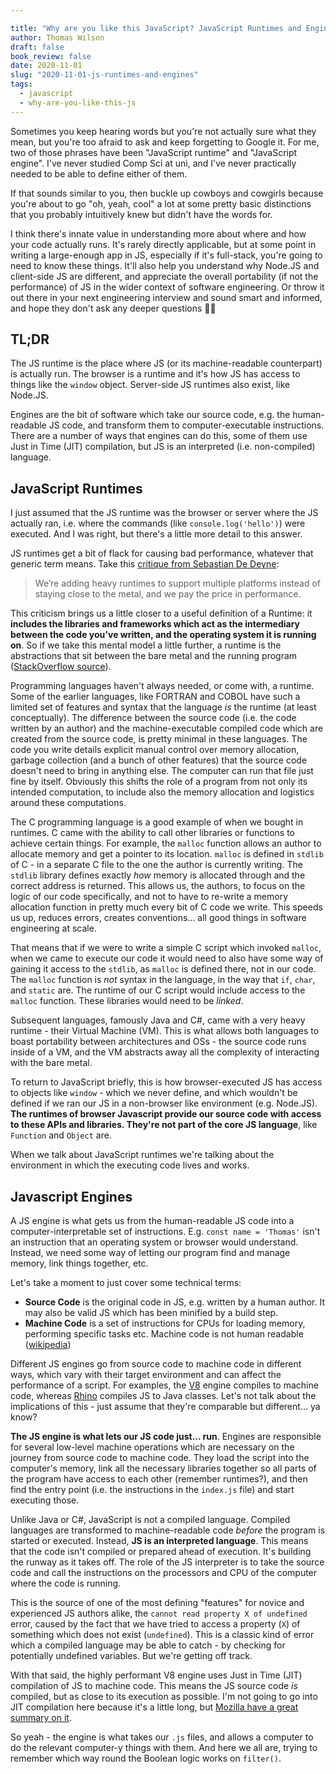 ```yaml
---

title: "Why are you like this JavaScript? JavaScript Runtimes and Engines"
author: Thomas Wilson
draft: false
book_review: false
date: 2020-11-01
slug: "2020-11-01-js-runtimes-and-engines"
tags:
  - javascript
  - why-are-you-like-this-js
---
```


Sometimes you keep hearing words but you're not actually sure what they mean, but you're too afraid to ask and keep forgetting to Google it. For me, two of those phrases have been "JavaScript runtime" and "JavaScript engine". I've never studied Comp Sci at uni, and I've never practically needed to be able to define either of them.

If that sounds similar to you, then buckle up cowboys and cowgirls because you're about to go "oh, yeah, cool" a lot at some pretty basic distinctions that you probably intuitively knew but didn't have the words for.

I think there's innate value in understanding more about where and how your code actually runs. It's rarely directly applicable, but at some point in writing a large-enough app in JS, especially if it's full-stack, you're going to need to know these things. It'll also help you understand why Node.JS and client-side JS are different, and appreciate the overall portability (if not the performance) of JS in the wider context of software engineering. Or throw it out there in your next engineering interview and sound smart and informed, and hope they don't ask any deeper questions 🤷‍♀️

## TL;DR

The JS runtime is the place where JS (or its machine-readable counterpart) is actually run. The browser is a runtime and it's how JS has access to things like the `window` object. Server-side JS runtimes also exist, like Node.JS.

Engines are the bit of software which take our source code, e.g. the human-readable JS code, and transform them to computer-executable instructions. There are a number of ways that engines can do this, some of them use Just in Time (JIT) compilation, but JS is an interpreted (i.e. non-compiled) language.

## JavaScript Runtimes

I just assumed that the JS runtime was the browser or server where the JS actually ran, i.e. where the commands (like `console.log('hello')`) were executed. And I was right, but there's a little more detail to this answer.

JS runtimes get a bit of flack for causing bad performance, whatever that generic term means. Take this [critique from Sebastian De Deyne](https://sebastiandedeyne.com/going-deep):

> We’re adding heavy runtimes to support multiple platforms instead of staying close to the metal, and we pay the price in performance.

This criticism brings us a little closer to a useful definition of a Runtime: it **includes the libraries and frameworks which act as the intermediary between the code you've written, and the operating system it is running on**. So if we take this mental model a little further, a runtime is the abstractions that sit between the bare metal and the running program ([StackOverflow source](https://softwareengineering.stackexchange.com/questions/304427/what-really-is-the-runtime-environment)).

Programming languages haven't always needed, or come with, a runtime. Some of the earlier languages, like FORTRAN and COBOL have such a limited set of features and syntax that the language _is_ the runtime (at least conceptually). The difference between the source code (i.e. the code written by an author) and the machine-executable compiled code which are created from the source code, is pretty minimal in these languages. The code you write details explicit manual control over memory allocation, garbage collection (and a bunch of other features) that the source code doesn't need to bring in anything else. The computer can run that file just fine by itself. Obviously this shifts the role of a program from not only its intended computation, to include also the memory allocation and logistics around these computations.

The C programming language is a good example of when we bought in runtimes. C came with the ability to call other libraries or functions to achieve certain things. For example, the `malloc` function allows an author to allocate memory and get a pointer to its location. `malloc` is defined in `stdlib` of C - in a separate C file to the one the author is currently writing. The `stdlib` library defines exactly _how_ memory is allocated through and the correct address is returned. This allows us, the authors, to focus on the logic of our code specifically, and not to have to re-write a memory allocation function in pretty much every bit of C code we write. This speeds us up, reduces errors, creates conventions... all good things in software engineering at scale.

That means that if we were to write a simple C script which invoked `malloc`, when we came to execute our code it would need to also have some way of gaining it access to the `stdlib`, as `malloc` is defined there, not in our code. The `malloc` function is _not_ syntax in the language, in the way that `if`, `char`, and `static` are. The runtime of our C script would include access to the `malloc` function. These libraries would need to be _linked_.

Subsequent languages, famously Java and C#, came with a very heavy runtime - their Virtual Machine (VM). This is what allows both languages to boast portability between architectures and OSs - the source code runs inside of a VM, and the VM abstracts away all the complexity of interacting with the bare metal.

To return to JavaScript briefly, this is how browser-executed JS has access to objects like `window` - which we never define, and which wouldn't be defined if we ran our JS in a non-browser like environment (e.g. Node.JS). **The runtimes of browser Javascript provide our source code with access to these APIs and libraries. They're not part of the core JS language**, like `Function` and `Object` are.

When we talk about JavaScript runtimes we're talking about the environment in which the executing code lives and works.

## Javascript Engines

A JS engine is what gets us from the human-readable JS code into a computer-interpretable set of instructions. E.g. `const name = 'Thomas'` isn't an instruction that an operating system or browser would understand. Instead, we need some way of letting our program find and manage memory, link things together, etc.

Let's take a moment to just cover some technical terms:

- **Source Code** is the original code in JS, e.g. written by a human author. It may also be valid JS which has been minified by a build step.
- **Machine Code** is a set of instructions for CPUs for loading memory, performing specific tasks etc. Machine code is not human readable ([wikipedia](https://en.wikipedia.org/wiki/Machine_code))

Different JS engines go from source code to machine code in different ways, which vary with their target environment and can affect the performance of a script. For examples, the [V8](https://v8.dev/) engine compiles to machine code, whereas [Rhino](https://developer.mozilla.org/en-US/docs/Mozilla/Projects/Rhino) compiles JS to Java classes. Let's not talk about the implications of this - just assume that they're comparable but different... ya know?

**The JS engine is what lets our JS code just... run**. Engines are responsible for several low-level machine operations which are necessary on the journey from source code to machine code. They load the script into the computer's memory, link all the necessary libraries together so all parts of the program have access to each other (remember runtimes?), and then find the entry point (i.e. the instructions in the `index.js` file) and start executing those.

Unlike Java or C#, JavaScript is not a compiled language. Compiled languages are transformed to machine-readable code _before_ the program is started or executed. Instead, **JS is an interpreted language**. This means that the code isn't compiled or prepared ahead of execution. It's building the runway as it takes off. The role of the JS interpreter is to take the source code and call the instructions on the processors and CPU of the computer where the code is running.

This is the source of one of the most defining "features" for novice and experienced JS authors alike, the `cannot read property X of undefined` error, caused by the fact that we have tried to access a property (`X`) of something which does not exist (`undefined`). This is a classic kind of error which a compiled language may be able to catch - by checking for potentially undefined variables. But we're getting off track.

With that said, the highly performant V8 engine uses Just in Time (JIT) compilation of JS to machine code. This means the JS source code _is_ compiled, but as close to its execution as possible. I'm not going to go into JIT compilation here because it's a little long, but [Mozilla have a great summary on it](https://hacks.mozilla.org/2017/02/a-crash-course-in-just-in-time-jit-compilers/).

So yeah - the engine is what takes our `.js` files, and allows a computer to do the relevant computer-y things with them. And here we all are, trying to remember which way round the Boolean logic works on `filter()`.
